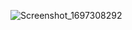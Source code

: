 ![Screenshot_1697308292](https://github.com/IibrahimEren/Flutter_deposu/assets/87008174/5aa55011-ccf3-41a1-bcfd-e47fe3f47920)
